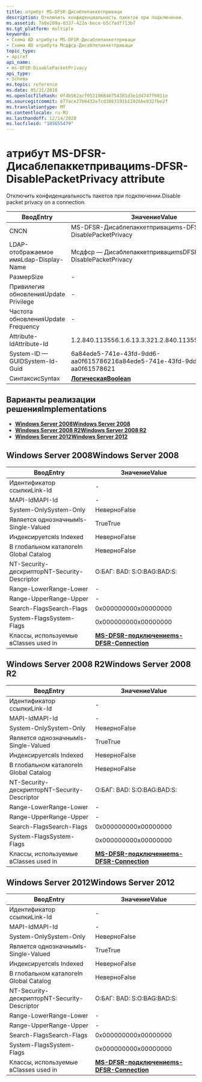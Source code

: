 ```yaml
---
title: атрибут MS-DFSR-Дисаблепаккетприваци
description: Отключить конфиденциальность пакетов при подключении.
ms.assetid: 7a8e209a-0337-422a-bece-b5c7adf713b7
ms.tgt_platform: multiple
keywords:
- Схема AD атрибута MS-DFSR-Дисаблепаккетприваци
- Схема AD атрибута Мсдфср-Дисаблепаккетприваци
topic_type:
- apiref
api_name:
- ms-DFSR-DisablePacketPrivacy
api_type:
- Schema
ms.topic: reference
ms.date: 05/31/2018
ms.openlocfilehash: 0f4b562acf05219684b754381d3e1d4747f6011e
ms.sourcegitcommit: b77ace27b0432e7cd3863191b11926be032fbe2f
ms.translationtype: MT
ms.contentlocale: ru-RU
ms.lasthandoff: 12/14/2020
ms.locfileid: "105655479"
---
```

# <a name="ms-dfsr-disablepacketprivacy-attribute"></a><span data-ttu-id="c5264-105">атрибут MS-DFSR-Дисаблепаккетприваци</span><span class="sxs-lookup"><span data-stu-id="c5264-105">ms-DFSR-DisablePacketPrivacy attribute</span></span>

<span data-ttu-id="c5264-106">Отключить конфиденциальность пакетов при подключении.</span><span class="sxs-lookup"><span data-stu-id="c5264-106">Disable packet privacy on a connection.</span></span>



| <span data-ttu-id="c5264-107">Ввод</span><span class="sxs-lookup"><span data-stu-id="c5264-107">Entry</span></span> | <span data-ttu-id="c5264-108">Значение</span><span class="sxs-lookup"><span data-stu-id="c5264-108">Value</span></span> |
|-------------------|--------------------------------------|
| <span data-ttu-id="c5264-109">CN</span><span class="sxs-lookup"><span data-stu-id="c5264-109">CN</span></span>                | <span data-ttu-id="c5264-110">MS-DFSR-Дисаблепаккетприваци</span><span class="sxs-lookup"><span data-stu-id="c5264-110">ms-DFSR-DisablePacketPrivacy</span></span>         |
| <span data-ttu-id="c5264-111">LDAP-отображаемое имя</span><span class="sxs-lookup"><span data-stu-id="c5264-111">Ldap-Display-Name</span></span> | <span data-ttu-id="c5264-112">Мсдфср — Дисаблепаккетприваци</span><span class="sxs-lookup"><span data-stu-id="c5264-112">msDFSR-DisablePacketPrivacy</span></span>          |
| <span data-ttu-id="c5264-113">Размер</span><span class="sxs-lookup"><span data-stu-id="c5264-113">Size</span></span>              | \-                                   |
| <span data-ttu-id="c5264-114">Привилегия обновления</span><span class="sxs-lookup"><span data-stu-id="c5264-114">Update Privilege</span></span>  | \-                                   |
| <span data-ttu-id="c5264-115">Частота обновления</span><span class="sxs-lookup"><span data-stu-id="c5264-115">Update Frequency</span></span>  | \-                                   |
| <span data-ttu-id="c5264-116">Attribute-Id</span><span class="sxs-lookup"><span data-stu-id="c5264-116">Attribute-Id</span></span>      | <span data-ttu-id="c5264-117">1.2.840.113556.1.6.13.3.32</span><span class="sxs-lookup"><span data-stu-id="c5264-117">1.2.840.113556.1.6.13.3.32</span></span>           |
| <span data-ttu-id="c5264-118">System-ID — GUID</span><span class="sxs-lookup"><span data-stu-id="c5264-118">System-Id-Guid</span></span>    | <span data-ttu-id="c5264-119">6a84ede5-741e-43fd-9dd6-aa0f61578621</span><span class="sxs-lookup"><span data-stu-id="c5264-119">6a84ede5-741e-43fd-9dd6-aa0f61578621</span></span> |
| <span data-ttu-id="c5264-120">Синтаксис</span><span class="sxs-lookup"><span data-stu-id="c5264-120">Syntax</span></span>            | [<span data-ttu-id="c5264-121">**Логическая**</span><span class="sxs-lookup"><span data-stu-id="c5264-121">**Boolean**</span></span>](s-boolean.md)         |



## <a name="implementations"></a><span data-ttu-id="c5264-122">Варианты реализации решения</span><span class="sxs-lookup"><span data-stu-id="c5264-122">Implementations</span></span>

-   [<span data-ttu-id="c5264-123">**Windows Server 2008**</span><span class="sxs-lookup"><span data-stu-id="c5264-123">**Windows Server 2008**</span></span>](#windows-server-2008)
-   [<span data-ttu-id="c5264-124">**Windows Server 2008 R2**</span><span class="sxs-lookup"><span data-stu-id="c5264-124">**Windows Server 2008 R2**</span></span>](#windows-server-2008-r2)
-   [<span data-ttu-id="c5264-125">**Windows Server 2012**</span><span class="sxs-lookup"><span data-stu-id="c5264-125">**Windows Server 2012**</span></span>](#windows-server-2012)

## <a name="windows-server-2008"></a><span data-ttu-id="c5264-126">Windows Server 2008</span><span class="sxs-lookup"><span data-stu-id="c5264-126">Windows Server 2008</span></span>



| <span data-ttu-id="c5264-127">Ввод</span><span class="sxs-lookup"><span data-stu-id="c5264-127">Entry</span></span> | <span data-ttu-id="c5264-128">Значение</span><span class="sxs-lookup"><span data-stu-id="c5264-128">Value</span></span> |
|------------------------|--------------------------------------------------------------|
| <span data-ttu-id="c5264-129">Идентификатор ссылки</span><span class="sxs-lookup"><span data-stu-id="c5264-129">Link-Id</span></span>                | \-                                                           |
| <span data-ttu-id="c5264-130">MAPI-Id</span><span class="sxs-lookup"><span data-stu-id="c5264-130">MAPI-Id</span></span>                | \-                                                           |
| <span data-ttu-id="c5264-131">System-Only</span><span class="sxs-lookup"><span data-stu-id="c5264-131">System-Only</span></span>            | <span data-ttu-id="c5264-132">Неверно</span><span class="sxs-lookup"><span data-stu-id="c5264-132">False</span></span>                                                        |
| <span data-ttu-id="c5264-133">Является однозначным</span><span class="sxs-lookup"><span data-stu-id="c5264-133">Is-Single-Valued</span></span>       | <span data-ttu-id="c5264-134">True</span><span class="sxs-lookup"><span data-stu-id="c5264-134">True</span></span>                                                         |
| <span data-ttu-id="c5264-135">Индексируется</span><span class="sxs-lookup"><span data-stu-id="c5264-135">Is Indexed</span></span>             | <span data-ttu-id="c5264-136">Неверно</span><span class="sxs-lookup"><span data-stu-id="c5264-136">False</span></span>                                                        |
| <span data-ttu-id="c5264-137">В глобальном каталоге</span><span class="sxs-lookup"><span data-stu-id="c5264-137">In Global Catalog</span></span>      | <span data-ttu-id="c5264-138">Неверно</span><span class="sxs-lookup"><span data-stu-id="c5264-138">False</span></span>                                                        |
| <span data-ttu-id="c5264-139">NT-Security-дескриптор</span><span class="sxs-lookup"><span data-stu-id="c5264-139">NT-Security-Descriptor</span></span> | <span data-ttu-id="c5264-140">О:БАГ: BAD: S:</span><span class="sxs-lookup"><span data-stu-id="c5264-140">O:BAG:BAD:S:</span></span>                                                 |
| <span data-ttu-id="c5264-141">Range-Lower</span><span class="sxs-lookup"><span data-stu-id="c5264-141">Range-Lower</span></span>            | \-                                                           |
| <span data-ttu-id="c5264-142">Range-Upper</span><span class="sxs-lookup"><span data-stu-id="c5264-142">Range-Upper</span></span>            | \-                                                           |
| <span data-ttu-id="c5264-143">Search-Flags</span><span class="sxs-lookup"><span data-stu-id="c5264-143">Search-Flags</span></span>           | <span data-ttu-id="c5264-144">0x00000000</span><span class="sxs-lookup"><span data-stu-id="c5264-144">0x00000000</span></span>                                                   |
| <span data-ttu-id="c5264-145">System-Flags</span><span class="sxs-lookup"><span data-stu-id="c5264-145">System-Flags</span></span>           | <span data-ttu-id="c5264-146">0x00000000</span><span class="sxs-lookup"><span data-stu-id="c5264-146">0x00000000</span></span>                                                   |
| <span data-ttu-id="c5264-147">Классы, используемые в</span><span class="sxs-lookup"><span data-stu-id="c5264-147">Classes used in</span></span>        | [<span data-ttu-id="c5264-148">**MS-DFSR-подключение**</span><span class="sxs-lookup"><span data-stu-id="c5264-148">**ms-DFSR-Connection**</span></span>](c-msdfsr-connection.md)<br/> |



## <a name="windows-server-2008-r2"></a><span data-ttu-id="c5264-149">Windows Server 2008 R2</span><span class="sxs-lookup"><span data-stu-id="c5264-149">Windows Server 2008 R2</span></span>



| <span data-ttu-id="c5264-150">Ввод</span><span class="sxs-lookup"><span data-stu-id="c5264-150">Entry</span></span> | <span data-ttu-id="c5264-151">Значение</span><span class="sxs-lookup"><span data-stu-id="c5264-151">Value</span></span> |
|------------------------|--------------------------------------------------------------|
| <span data-ttu-id="c5264-152">Идентификатор ссылки</span><span class="sxs-lookup"><span data-stu-id="c5264-152">Link-Id</span></span>                | \-                                                           |
| <span data-ttu-id="c5264-153">MAPI-Id</span><span class="sxs-lookup"><span data-stu-id="c5264-153">MAPI-Id</span></span>                | \-                                                           |
| <span data-ttu-id="c5264-154">System-Only</span><span class="sxs-lookup"><span data-stu-id="c5264-154">System-Only</span></span>            | <span data-ttu-id="c5264-155">Неверно</span><span class="sxs-lookup"><span data-stu-id="c5264-155">False</span></span>                                                        |
| <span data-ttu-id="c5264-156">Является однозначным</span><span class="sxs-lookup"><span data-stu-id="c5264-156">Is-Single-Valued</span></span>       | <span data-ttu-id="c5264-157">True</span><span class="sxs-lookup"><span data-stu-id="c5264-157">True</span></span>                                                         |
| <span data-ttu-id="c5264-158">Индексируется</span><span class="sxs-lookup"><span data-stu-id="c5264-158">Is Indexed</span></span>             | <span data-ttu-id="c5264-159">Неверно</span><span class="sxs-lookup"><span data-stu-id="c5264-159">False</span></span>                                                        |
| <span data-ttu-id="c5264-160">В глобальном каталоге</span><span class="sxs-lookup"><span data-stu-id="c5264-160">In Global Catalog</span></span>      | <span data-ttu-id="c5264-161">Неверно</span><span class="sxs-lookup"><span data-stu-id="c5264-161">False</span></span>                                                        |
| <span data-ttu-id="c5264-162">NT-Security-дескриптор</span><span class="sxs-lookup"><span data-stu-id="c5264-162">NT-Security-Descriptor</span></span> | <span data-ttu-id="c5264-163">О:БАГ: BAD: S:</span><span class="sxs-lookup"><span data-stu-id="c5264-163">O:BAG:BAD:S:</span></span>                                                 |
| <span data-ttu-id="c5264-164">Range-Lower</span><span class="sxs-lookup"><span data-stu-id="c5264-164">Range-Lower</span></span>            | \-                                                           |
| <span data-ttu-id="c5264-165">Range-Upper</span><span class="sxs-lookup"><span data-stu-id="c5264-165">Range-Upper</span></span>            | \-                                                           |
| <span data-ttu-id="c5264-166">Search-Flags</span><span class="sxs-lookup"><span data-stu-id="c5264-166">Search-Flags</span></span>           | <span data-ttu-id="c5264-167">0x00000000</span><span class="sxs-lookup"><span data-stu-id="c5264-167">0x00000000</span></span>                                                   |
| <span data-ttu-id="c5264-168">System-Flags</span><span class="sxs-lookup"><span data-stu-id="c5264-168">System-Flags</span></span>           | <span data-ttu-id="c5264-169">0x00000000</span><span class="sxs-lookup"><span data-stu-id="c5264-169">0x00000000</span></span>                                                   |
| <span data-ttu-id="c5264-170">Классы, используемые в</span><span class="sxs-lookup"><span data-stu-id="c5264-170">Classes used in</span></span>        | [<span data-ttu-id="c5264-171">**MS-DFSR-подключение**</span><span class="sxs-lookup"><span data-stu-id="c5264-171">**ms-DFSR-Connection**</span></span>](c-msdfsr-connection.md)<br/> |



## <a name="windows-server-2012"></a><span data-ttu-id="c5264-172">Windows Server 2012</span><span class="sxs-lookup"><span data-stu-id="c5264-172">Windows Server 2012</span></span>



| <span data-ttu-id="c5264-173">Ввод</span><span class="sxs-lookup"><span data-stu-id="c5264-173">Entry</span></span> | <span data-ttu-id="c5264-174">Значение</span><span class="sxs-lookup"><span data-stu-id="c5264-174">Value</span></span> |
|------------------------|--------------------------------------------------------------|
| <span data-ttu-id="c5264-175">Идентификатор ссылки</span><span class="sxs-lookup"><span data-stu-id="c5264-175">Link-Id</span></span>                | \-                                                           |
| <span data-ttu-id="c5264-176">MAPI-Id</span><span class="sxs-lookup"><span data-stu-id="c5264-176">MAPI-Id</span></span>                | \-                                                           |
| <span data-ttu-id="c5264-177">System-Only</span><span class="sxs-lookup"><span data-stu-id="c5264-177">System-Only</span></span>            | <span data-ttu-id="c5264-178">Неверно</span><span class="sxs-lookup"><span data-stu-id="c5264-178">False</span></span>                                                        |
| <span data-ttu-id="c5264-179">Является однозначным</span><span class="sxs-lookup"><span data-stu-id="c5264-179">Is-Single-Valued</span></span>       | <span data-ttu-id="c5264-180">True</span><span class="sxs-lookup"><span data-stu-id="c5264-180">True</span></span>                                                         |
| <span data-ttu-id="c5264-181">Индексируется</span><span class="sxs-lookup"><span data-stu-id="c5264-181">Is Indexed</span></span>             | <span data-ttu-id="c5264-182">Неверно</span><span class="sxs-lookup"><span data-stu-id="c5264-182">False</span></span>                                                        |
| <span data-ttu-id="c5264-183">В глобальном каталоге</span><span class="sxs-lookup"><span data-stu-id="c5264-183">In Global Catalog</span></span>      | <span data-ttu-id="c5264-184">Неверно</span><span class="sxs-lookup"><span data-stu-id="c5264-184">False</span></span>                                                        |
| <span data-ttu-id="c5264-185">NT-Security-дескриптор</span><span class="sxs-lookup"><span data-stu-id="c5264-185">NT-Security-Descriptor</span></span> | <span data-ttu-id="c5264-186">О:БАГ: BAD: S:</span><span class="sxs-lookup"><span data-stu-id="c5264-186">O:BAG:BAD:S:</span></span>                                                 |
| <span data-ttu-id="c5264-187">Range-Lower</span><span class="sxs-lookup"><span data-stu-id="c5264-187">Range-Lower</span></span>            | \-                                                           |
| <span data-ttu-id="c5264-188">Range-Upper</span><span class="sxs-lookup"><span data-stu-id="c5264-188">Range-Upper</span></span>            | \-                                                           |
| <span data-ttu-id="c5264-189">Search-Flags</span><span class="sxs-lookup"><span data-stu-id="c5264-189">Search-Flags</span></span>           | <span data-ttu-id="c5264-190">0x00000000</span><span class="sxs-lookup"><span data-stu-id="c5264-190">0x00000000</span></span>                                                   |
| <span data-ttu-id="c5264-191">System-Flags</span><span class="sxs-lookup"><span data-stu-id="c5264-191">System-Flags</span></span>           | <span data-ttu-id="c5264-192">0x00000000</span><span class="sxs-lookup"><span data-stu-id="c5264-192">0x00000000</span></span>                                                   |
| <span data-ttu-id="c5264-193">Классы, используемые в</span><span class="sxs-lookup"><span data-stu-id="c5264-193">Classes used in</span></span>        | [<span data-ttu-id="c5264-194">**MS-DFSR-подключение**</span><span class="sxs-lookup"><span data-stu-id="c5264-194">**ms-DFSR-Connection**</span></span>](c-msdfsr-connection.md)<br/> |



 

 





